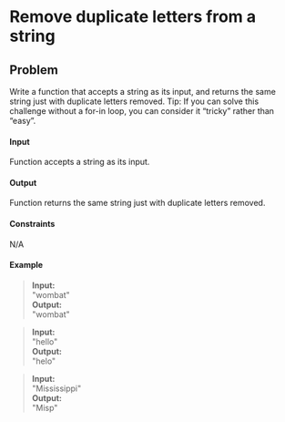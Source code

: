 # Remove duplicate letters from a string

## Problem

Write a function that accepts a string as its input, and returns the same string just with duplicate letters removed.
Tip: If you can solve this challenge without a for-in loop, you can consider it “tricky” rather than “easy”.

#### Input
Function accepts a string as its input.

#### Output
Function returns the same string just with duplicate letters removed.

#### Constraints
N/A

#### Example

> **Input:**  
> "wombat"  
> **Output:**  
> "wombat"

> **Input:**  
> "hello"  
> **Output:**  
> "helo"

> **Input:**  
> "Mississippi"  
> **Output:**  
> "Misp"
